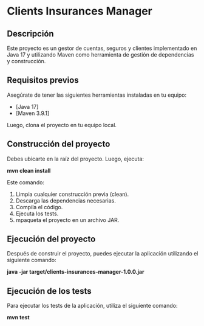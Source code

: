# Clients Insurances Manager

## Descripción

Este proyecto es un gestor de cuentas, seguros y clientes implementado en Java 17 y utilizando Maven como herramienta de gestión de dependencias y construcción.

## Requisitos previos

Asegúrate de tener las siguientes herramientas instaladas en tu equipo:

- [Java 17]
- [Maven 3.9.1]

Luego, clona el proyecto en tu equipo local.

## Construcción del proyecto

Debes ubicarte en la raíz del proyecto. Luego, ejecuta:

   **mvn clean install**

Este comando:

1. Limpia cualquier construcción previa (clean).
2. Descarga las dependencias necesarias.
3. Compila el código.
4. Ejecuta los tests.
5. mpaqueta el proyecto en un archivo JAR.

## Ejecución del proyecto

Después de construir el proyecto, puedes ejecutar la aplicación utilizando el siguiente comando:

  **java -jar target/clients-insurances-manager-1.0.0.jar**

## Ejecución de los tests

Para ejecutar los tests de la aplicación, utiliza el siguiente comando:

  **mvn test**
